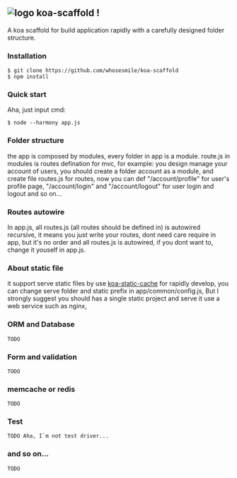 ## ![logo](https://avatars1.githubusercontent.com/u/1303816?v=2&u=c153ce09f7ba68a3c3eff36d876638a224db35da&s=30) koa-scaffold !

A koa scaffold for build application rapidly with a carefully designed folder structure.

### Installation
````
$ git clone https://github.com/whosesmile/koa-scaffold
$ npm install
````

### Quick start

Aha, just input cmd:
````
$ node --harmony app.js
````

### Folder structure
the app is composed by modules, every folder in app is a module. route.js in modules is routes defination for mvc, for example:
you design manage your account of users, you should create a folder account as a module, and create file routes.js for routes,
now you can def "/account/profile" for user's profile page, "/account/login" and "/account/logout" for user login and logout and so on...


### Routes autowire
In app.js, all routes.js (all routes should be defined in) is autowired recursive, it means you just write your routes,
dont need care require in app, but it's no order and all routes.js is autowired, if you dont want to, change it youself in app.js.


### About static file
it support serve static files by use [koa-static-cache](https://github.com/koajs/static-cache) for rapidly develop, 
you can change serve folder and static prefix in app/common/config.js, But I strongly suggest you should has a single static project and serve it use a web service such as nginx,


### ORM and Database
````
TODO
````

### Form and validation
````
TODO
````

### memcache or redis
````
TODO
````


### Test
````
TODO Aha, I`m not test driver...
````

### and so on...
````
TODO
````